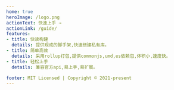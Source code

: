 ```yaml
---
home: true
heroImage: /logo.png
actionText: 快速上手 →
actionLink: /guide/
features:
- title: 快读构建
  details: 提供现成的脚手架,快速搭建私有库。
- title: 简单高效
  details: 采用rollup打包,提供commonjs,umd,es依赖包,体积小,速度快。
- title: 轻松上手
  details: 兼容官方api,易上手,易扩展。

footer: MIT Licensed | Copyright © 2021-present 
---
```

